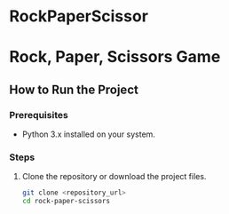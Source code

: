 # RockPaperScissor

# Rock, Paper, Scissors Game

## How to Run the Project

### Prerequisites

- Python 3.x installed on your system.

### Steps

1. Clone the repository or download the project files.

   ```bash
   git clone <repository_url>
   cd rock-paper-scissors
